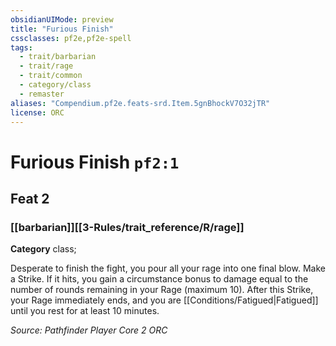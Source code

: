 ```yaml
---
obsidianUIMode: preview
title: "Furious Finish"
cssclasses: pf2e,pf2e-spell
tags:
  - trait/barbarian
  - trait/rage
  - trait/common
  - category/class
  - remaster
aliases: "Compendium.pf2e.feats-srd.Item.5gnBhockV7O32jTR"
license: ORC
---
```

# Furious Finish `pf2:1`
## Feat 2
### [[barbarian]][[3-Rules/trait_reference/R/rage]]

**Category** class; 




Desperate to finish the fight, you pour all your rage into one final blow. Make a Strike. If it hits, you gain a circumstance bonus to damage equal to the number of rounds remaining in your Rage (maximum 10). After this Strike, your Rage immediately ends, and you are [[Conditions/Fatigued|Fatigued]] until you rest for at least 10 minutes.

*Source: Pathfinder Player Core 2*
*ORC*